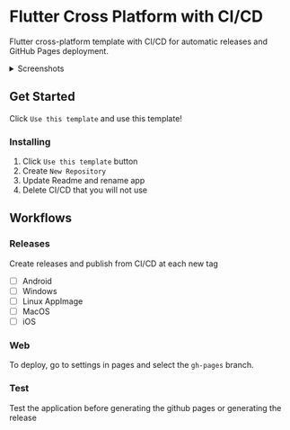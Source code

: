 # Flutter Cross Platform with CI/CD

Flutter cross-platform template with CI/CD for automatic releases and GitHub Pages deployment.

<details>
  <summary>Screenshots</summary>

<div align="center">
  <a href="https://brunodavi.github.io/flutter_cross_platform_ci_cd/">
    <img src="https://github.com/user-attachments/assets/11999f08-700e-4238-919f-2e27a18fc5b1" alt="Desktop Page">
    <img src="https://github.com/user-attachments/assets/421aae2b-a483-4422-a7d4-124ecba25ef0" alt="Phone Page 1" width="49%">
    <img src="https://github.com/user-attachments/assets/4f815bd3-2a8d-4a74-b2f4-cf0431ca7763" alt="Phone Page 2" width="49%">
  </a>
</div>

</details>

## Get Started
Click `Use this template` and use this template!

### Installing
1. Click `Use this template` button
2. Create `New Repository`
3. Update Readme and rename app
4. Delete CI/CD that you will not use

## Workflows

### Releases
Create releases and publish from CI/CD at each new tag
- [ ] Android
- [ ] Windows
- [ ] Linux AppImage
- [ ] MacOS
- [ ] iOS

### Web
To deploy, go to settings in pages and select the `gh-pages` branch.

### Test
Test the application before generating the github pages or generating the release
